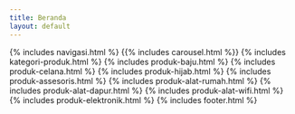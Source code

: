 ```yaml
---
title: Beranda
layout: default
---
```

  {% includes navigasi.html %}
  {{% includes carousel.html %}}
  {% includes kategori-produk.html %}
  {% includes produk-baju.html %}
  {% includes produk-celana.html %}
  {% includes produk-hijab.html %}
  {% includes produk-assesoris.html %}
  {% includes produk-alat-rumah.html %}
  {% includes produk-alat-dapur.html %}
  {% includes produk-alat-wifi.html %}
  {% includes produk-elektronik.html %}
  {% includes footer.html %}